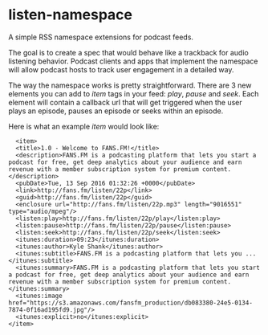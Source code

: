 # listen-namespace

A simple RSS namespace extensions for podcast feeds.

The goal is to create a spec that would behave like a trackback for audio listening behavior.  Podcast clients and apps that implement the namespace will allow podcast hosts to track user engagement in a detailed way.

The way the namespace works is pretty straightforward.  There are 3 new elements you can add to *item* tags in your feed: *play*, *pause* and *seek*.  Each element will contain a callback url that will get triggered when the user plays an episode, pauses an episode or seeks within an episode.

Here is what an example *item* would look like:

      <item>
      <title>1.0 - Welcome to FANS.FM!</title>
      <description>FANS.FM is a podcasting platform that lets you start a podcast for free, get deep analytics about your audience and earn revenue with a member subscription system for premium content.</description>
      <pubDate>Tue, 13 Sep 2016 01:32:26 +0000</pubDate>
      <link>http://fans.fm/listen/22p</link>
      <guid>http://fans.fm/listen/22p</guid>
      <enclosure url="http://fans.fm/listen/22p.mp3" length="9016551" type="audio/mpeg"/>
      <listen:play>http://fans.fm/listen/22p/play</listen:play>
      <listen:pause>http://fans.fm/listen/22p/pause</listen:pause>
      <listen:seek>http://fans.fm/listen/22p/seek</listen:seek>
      <itunes:duration>09:23</itunes:duration>
      <itunes:author>Kyle Shank</itunes:author>
      <itunes:subtitle>FANS.FM is a podcasting platform that lets you ...</itunes:subtitle>
      <itunes:summary>FANS.FM is a podcasting platform that lets you start a podcast for free, get deep analytics about your audience and earn revenue with a member subscription system for premium content.</itunes:summary>
      <itunes:image href="https://s3.amazonaws.com/fansfm_production/db083380-24e5-0134-7874-0f16ad195fd9.jpg"/>
      <itunes:explicit>no</itunes:explicit>
    </item>
